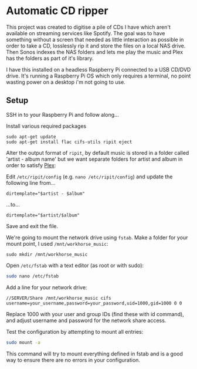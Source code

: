 # Automatic CD ripper

This project was created to digitise a pile of CDs I have which aren't available on streaming services like Spotify. The goal was to have something without a screen that needed as little interaction as possible in order to take a CD, losslessly rip it and store the files on a local NAS drive. Then Sonos indexes the NAS folders and lets me play the music and Plex has the folders as part of it's library.

I have this installed on a headless Raspberry Pi connected to a USB CD/DVD drive. It's running a Raspberry Pi OS which only requires a terminal, no point wasting power on a desktop i'm not going to use.

## Setup

SSH in to your Raspberry Pi and follow along...

Install various required packages

```
sudo apt-get update
sudo apt-get install flac cifs-utils ripit eject
```

Alter the output format of `ripit`, by default music is stored in a folder called 'artist - album name' but we want separate folders for artist and album in order to satisfy [Plex](https://support.plex.tv/articles/200265296-adding-music-media-from-folders/): 

Edit `/etc/ripit/config` (e.g. `nano /etc/ripit/config`) and update the following line from...

```
dirtemplate="$artist - $album"
```

...to...

```
dirtemplate="$artist/$album"
```

Save and exit the file.

We're going to mount the network drive using `fstab`.
Make a folder for your mount point, I used `/mnt/workhorse_music`:

```
sudo mkdir /mnt/workhorse_music
```

Open `/etc/fstab` with a text editor (as root or with sudo):

```bash
sudo nano /etc/fstab
```

Add a line for your network drive:

```
//SERVER/Share /mnt/workhorse_music cifs username=your_username,password=your_password,uid=1000,gid=1000 0 0
```

Replace 1000 with your user and group IDs (find these with id command), and adjust username and password for the network share access.

Test the configuration by attempting to mount all entries:

```bash
sudo mount -a
```

This command will try to mount everything defined in fstab and is a good way to ensure there are no errors in your configuration.

